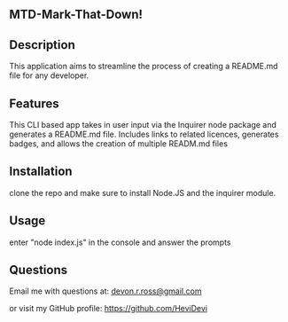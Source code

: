 
## MTD-Mark-That-Down!

## Description

This application aims to streamline the process of creating a README.md file for any developer. 

## Features

This CLI based app takes in user input via the Inquirer node package and generates a README.md file.
Includes links to related licences, generates badges, and allows the creation of multiple READM.md files 

## Installation

clone the repo and make sure to install Node.JS and the inquirer module. 

## Usage

enter "node index.js" in the console and answer the prompts 

## Questions

Email me with questions at:
devon.r.ross@gmail.com

or visit my GitHub profile:
https://github.com/HeviDevi 




  
